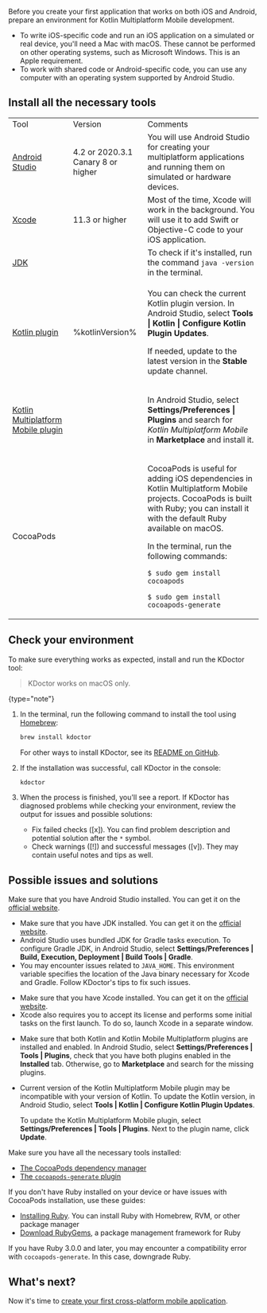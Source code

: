 [//]: # (title: 1. Set up an environment)

Before you create your first application that works on both iOS and Android, prepare an environment for Kotlin Multiplatform
Mobile development.

* To write iOS-specific code and run an iOS application on a simulated or real device, you'll need a Mac with macOS. These cannot be performed
on other operating systems, such as Microsoft Windows. This is an Apple requirement.
* To work with shared code or Android-specific code, you can use any computer with an operating
  system supported by Android Studio.

## Install all the necessary tools

<table>
   <tr>
      <td>Tool</td>
      <td>Version</td>
      <td>Comments</td>
   </tr>
    <tr>
        <td><a href="https://developer.android.com/studio">Android Studio</a></td>
        <td>4.2 or 2020.3.1 Canary 8 or higher</td>
        <td>You will use Android Studio for creating your multiplatform applications and running them on simulated or hardware devices.</td>
    </tr>
    <tr>
        <td><a href="https://apps.apple.com/us/app/xcode/id497799835">Xcode</a></td>
        <td>11.3 or higher</td>
        <td>Most of the time, Xcode will work in the background. You will use it to add Swift or Objective-C code to your iOS application.</td>
   </tr>
   <tr>
        <td><a href="https://www.oracle.com/java/technologies/javase-downloads.html">JDK</a></td>
        <td></td>
        <td>To check if it's installed, run the command <code>java -version</code> in the terminal.</td>
   </tr>
   <tr>
        <td><a href="https://kotlinlang.org/docs/plugin-releases.html#update-to-a-new-release">Kotlin plugin</a></td>
        <td>%kotlinVersion%</td>
        <td><p>You can check the current Kotlin plugin version. In Android Studio, select <strong>Tools | Kotlin | Configure Kotlin Plugin Updates</strong>.</p>
            <p>If needed, update to the latest version in the <strong>Stable</strong> update channel.</p></td>
   </tr>
   <tr>
        <td><a href="https://kotlinlang.org/docs/multiplatform-mobile-plugin-releases.html">Kotlin Multiplatform Mobile plugin</a></td>
        <td></td>
        <td><p>In Android Studio, select <strong>Settings/Preferences | Plugins</strong> and search for <i>Kotlin Multiplatform Mobile</i> in <strong>Marketplace</strong> and install it.</p></td>
   </tr>
   <tr>
        <td>CocoaPods</td>
        <td></td>
        <td><p>CocoaPods is useful for adding iOS dependencies in Kotlin Multiplatform Mobile projects. CocoaPods is built with Ruby; you can install it with the default Ruby available on macOS.</p>
            <p>In the terminal, run the following commands:</p>
            <p><code lang="ruby">$ sudo gem install cocoapods</code></p>
            <p><code lang="ruby">$ sudo gem install cocoapods-generate</code></p>
         </td>
   </tr>
</table>

## Check your environment

To make sure everything works as expected, install and run the KDoctor tool:

> KDoctor works on macOS only.
>
{type="note"}

1. In the terminal, run the following command to install the tool using [Homebrew](https://brew.sh/):

    ```bash
    brew install kdoctor
    ```
   
    For other ways to install KDoctor, see its [README on GitHub](https://github.com/Kotlin/kdoctor).

2. If the installation was successful, call KDoctor in the console: 

    ```bash
    kdoctor
    ```

3. When the process is finished, you'll see a report. If KDoctor has diagnosed problems while checking your environment,
   review the output for issues and possible solutions:

   * Fix failed checks ([x]). You can find problem description and potential solution after the `*` symbol.
   * Check warnings ([!]) and successful messages ([v]). They may contain useful notes and tips as well.

## Possible issues and solutions

<deflist collapsible="true">
   <def title="Android Studio">
      Make sure that you have Android Studio installed. You can get it on the <a href="https://developer.android.com/studio">official website</a>. 
   </def>
   <def title="Java and JDK">
      <list>
         <ul>
            <li>Make sure that you have JDK installed. You can get it on the <a href="https://www.oracle.com/java/technologies/javase-downloads.html">official website</a>.</li>
            <li>Android Studio uses bundled JDK for Gradle tasks execution. To configure Gradle JDK, in Android Studio, select <b>Settings/Preferences | Build, Execution, Deployment | Build Tools | Gradle</b>.</li>
            <li>You may encounter issues related to <code>JAVA_HOME</code>. This environment variable specifies the location of the Java binary necessary for Xcode and Gradle. Follow KDoctor's tips to fix such issues.</li>
         </ul>
      </list>
   </def>
   <def title="Xcode">
      <ul>
         <li>Make sure that you have Xcode installed. You can get it on the <a href="https://developer.apple.com/xcode/">official website</a>.</li>
         <li>Xcode also requires you to accept its license and performs some initial tasks on the first launch. To do so, launch Xcode in a separate window.</li>
      </ul>
   </def>
   <def title="Kotlin plugins">
        <list>
            <ul>
               <li>Make sure that both Kotlin and Kotlin Mobile Multiplatform plugins are installed and enabled. In Android Studio, select <b>Settings/Preferences | Tools | Plugins</b>,
               check that you have both plugins enabled in the <b>Installed</b> tab. Otherwise, go to <b>Marketplace</b> and search for the missing plugins.
               </li>
               <li><p>Current version of the Kotlin Multiplatform Mobile plugin may be incompatible with your version of Kotlin. To update
               the Kotlin version, in Android Studio, select <b>Tools | Kotlin | Configure Kotlin Plugin Updates</b>.</p>
               <p>To update the Kotlin Multiplatform Mobile plugin, select <b>Settings/Preferences | Tools | Plugins</b>. Next to the plugin name, click <b>Update</b>.</p>
               </li>
            </ul>
         </list>
   </def>
   <def title="CocoaPods">
        <p>Make sure you have all the necessary tools installed:</p>
         <list>
            <ul>
               <li><a href="https://guides.cocoapods.org/using/getting-started.html#installation">The CocoaPods dependency manager</a></li>
               <li><a href="https://github.com/square/cocoapods-generate#installation">The <code>cocoapods-generate</code> plugin</a></li>
            </ul>
         </list>
         <p>If you don't have Ruby installed on your device or have issues with CocoaPods installation, use these guides:</p>
         <list>
            <ul>
               <li><a href="https://www.ruby-lang.org/en/documentation/installation/">Installing Ruby</a>. You can install Ruby with Homebrew, RVM, or other package manager</li>
               <li><a href="https://rubygems.org/pages/download">Download RubyGems</a>, a package management framework for Ruby</li>
            </ul>
         </list>
         <p>If you have Ruby 3.0.0 and later, you may encounter a compatibility error with <code>cocoapods-generate</code>. In this case, downgrade Ruby.</p>
    </def>
</deflist>

## What's next?

Now it's time to [create your first cross-platform mobile application](multiplatform-mobile-create-first-app.md).